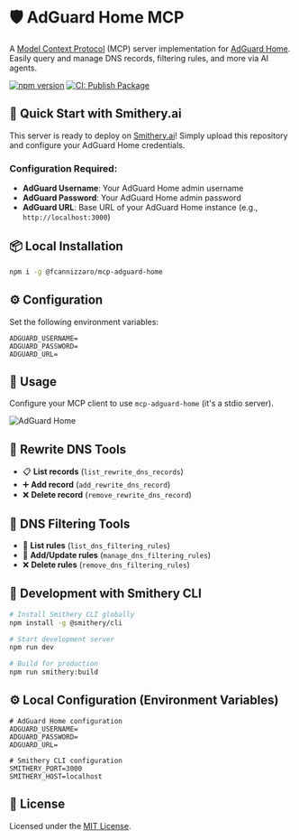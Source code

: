 # 🛡️ AdGuard Home MCP

A [Model Context Protocol](https://modelcontextprotocol.io/introduction) (MCP) server implementation for [AdGuard Home](https://adguard.com/en/adguard-home/overview.html). Easily query and manage DNS records, filtering rules, and more via AI agents.

[![npm version](https://badge.fury.io/js/@fcannizzaro%2Fmcp-adguard-home.svg)](https://www.npmjs.com/package/@fcannizzaro/mcp-adguard-home)
[![CI: Publish Package](https://github.com/fcannizzaro/mcp-adguard-home/actions/workflows/publish-package.yaml/badge.svg)](https://github.com/fcannizzaro/mcp-adguard-home/actions/workflows/publish-package.yaml)

## 🚀 Quick Start with Smithery.ai

This server is ready to deploy on [Smithery.ai](https://smithery.ai)! Simply upload this repository and configure your AdGuard Home credentials.

### Configuration Required:

- **AdGuard Username**: Your AdGuard Home admin username
- **AdGuard Password**: Your AdGuard Home admin password
- **AdGuard URL**: Base URL of your AdGuard Home instance (e.g., `http://localhost:3000`)

## 📦 Local Installation

```bash
npm i -g @fcannizzaro/mcp-adguard-home
```

## ⚙️ Configuration

Set the following environment variables:

```dotenv
ADGUARD_USERNAME=
ADGUARD_PASSWORD=
ADGUARD_URL=
```

## 🚀 Usage

Configure your MCP client to use `mcp-adguard-home` (it's a stdio server).

![AdGuard Home](/.media/adguard-home.gif)

## 🧰 Rewrite DNS Tools

- 📋 **List records** (`list_rewrite_dns_records`)
- ➕ **Add record** (`add_rewrite_dns_record`)
- ❌ **Delete record** (`remove_rewrite_dns_record`)

## 🔧 DNS Filtering Tools

- 📝 **List rules** (`list_dns_filtering_rules`)
- 🔧 **Add/Update rules** (`manage_dns_filtering_rules`)
- ❌ **Delete rules** (`remove_dns_filtering_rules`)

## 🔧 Development with Smithery CLI

```bash
# Install Smithery CLI globally
npm install -g @smithery/cli

# Start development server
npm run dev

# Build for production
npm run smithery:build
```

## ⚙️ Local Configuration (Environment Variables)

```dotenv
# AdGuard Home configuration
ADGUARD_USERNAME=
ADGUARD_PASSWORD=
ADGUARD_URL=

# Smithery CLI configuration
SMITHERY_PORT=3000
SMITHERY_HOST=localhost
```

## 📄 License

Licensed under the [MIT License](LICENSE).
